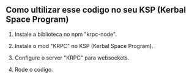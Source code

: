 ## Como ultilizar esse codigo no seu KSP (Kerbal Space Program)

1. Instale a biblioteca no npm "krpc-node".

2. Instale o mod "KRPC" no KSP (Kerbal Space Program).

3. Configure o server "KRPC" para websockets.

4. Rode o codigo.
